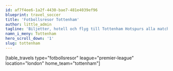 ```yaml
---
id: af7f4ee6-1a2f-4430-bae7-481e4039ef96
blueprint: travel_soccer
title: 'Fotbollsresor Tottenham'
author: little_admin
tagline: 'Biljetter, hotell och flyg till Tottenham Hotspurs alla matcher i Premier League'
namn_i_meny: Tottenham
hero_scroll_down: '1'
slug: tottenham
---
```

<p>[table_travels type="fotbollsresor" league="premier-league" location="london" home_team="tottenham"]</p>
